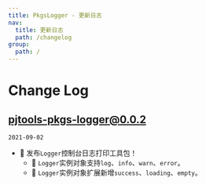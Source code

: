 ```yaml
---
title: PkgsLogger - 更新日志
nav:
  title: 更新日志
  path: /changelog
group:
  path: /
---
```


# Change Log

## pjtools-pkgs-logger@0.0.2

`2021-09-02`

- 🎉 发布`Logger`控制台日志打印工具包！
  - 🌟 `Logger`实例对象支持`log`、`info`、`warn`、`error`。
  - 🌟 `Logger`实例对象扩展新增`success`、`loading`、`empty`。
